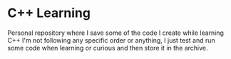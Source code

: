 # C++ Learning
Personal repository where I save some of the code I create while learning C++
I'm not following any specific order or anything, I just test and run some code when learning or curious and then store it in the archive.
